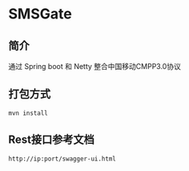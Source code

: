 # SMSGate

## 简介
通过 Spring boot 和 Netty 整合中国移动CMPP3.0协议

## 打包方式
```shell script
mvn install
```

## Rest接口参考文档
```shell script
http://ip:port/swagger-ui.html
```
